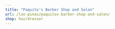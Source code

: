 ```yaml
---
title: "Paquito's Barber Shop and Salon"
url: /las-pinas/paquitos-barber-shop-and-salon/
shop: hairdresser
---
```

